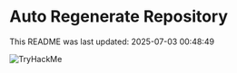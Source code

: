 # Auto Regenerate Repository

This README was last updated: 2025-07-03 00:48:49

 ![TryHackMe](https://tryhackme.com/badge/533634)
